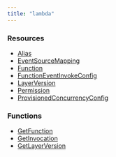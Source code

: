 ```yaml
---
title: "lambda"
---
```


<!-- WARNING: this file was generated by the Pulumi Terraform Bridge (tfgen) Tool. -->
<!-- Do not edit by hand unless you're certain you know what you are doing! -->

<style>
  table td p { margin-top: 0; margin-bottom: 0; }
</style>

<h3>Resources</h3>
<ul class="api">
    <li><a href="alias"><span class="symbol resource"></span>Alias</a></li>
    <li><a href="eventsourcemapping"><span class="symbol resource"></span>EventSourceMapping</a></li>
    <li><a href="function"><span class="symbol resource"></span>Function</a></li>
    <li><a href="functioneventinvokeconfig"><span class="symbol resource"></span>FunctionEventInvokeConfig</a></li>
    <li><a href="layerversion"><span class="symbol resource"></span>LayerVersion</a></li>
    <li><a href="permission"><span class="symbol resource"></span>Permission</a></li>
    <li><a href="provisionedconcurrencyconfig"><span class="symbol resource"></span>ProvisionedConcurrencyConfig</a></li>
</ul>

<h3>Functions</h3>
<ul class="api">
    <li><a href="getfunction"><span class="symbol datasource"></span>GetFunction</a></li>
    <li><a href="getinvocation"><span class="symbol datasource"></span>GetInvocation</a></li>
    <li><a href="getlayerversion"><span class="symbol datasource"></span>GetLayerVersion</a></li>
</ul>

